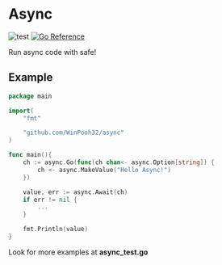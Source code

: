 # Async

![test](https://github.com/WinPooh32/async/actions/workflows/test.yml/badge.svg)
[![Go Reference](https://pkg.go.dev/badge/github.com/WinPooh32/async.svg)](https://pkg.go.dev/github.com/WinPooh32/async)

Run async code with safe!

## Example

```Go
package main

import(
    "fmt"

    "github.com/WinPooh32/async"
)

func main(){
    ch := async.Go(func(ch chan<- async.Option[string]) {
		ch <- async.MakeValue("Hello Async!")
	})

	value, err := async.Await(ch)
	if err != nil {
        ...
	}

    fmt.Println(value)
}
```

Look for more examples at **async_test.go**